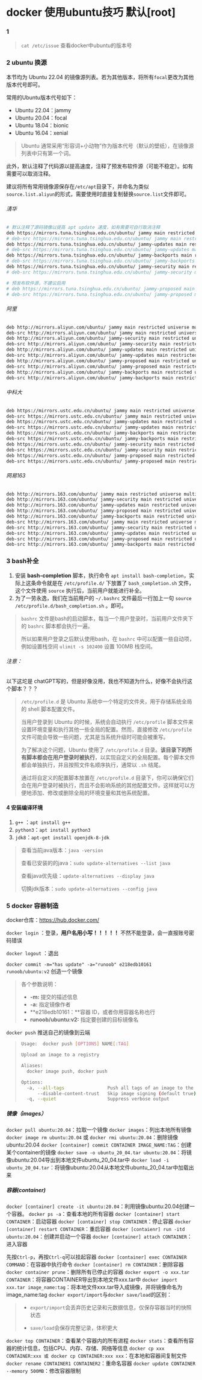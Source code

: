 # docker 使用ubuntu技巧 默认[root]


### 1

> `cat /etc/issue` 查看docker中ubuntu的版本号



### 2 ubuntu 换源


本节均为 Ubuntu 22.04 的镜像源列表。若为其他版本，将所有`focal`更改为其他版本代号即可。

常用的Ubuntu版本代号如下：

- Ubuntu 22.04：jammy
- Ubuntu 20.04：focal
- Ubuntu 18.04：bionic
- Ubuntu 16.04：xenial

> Ubuntu 通常采用“形容词+小动物”作为版本代号（默认的壁纸），在镜像源列表中只有第一个词。

此外，默认注释了代码源以提高速度，注释了预发布软件源（可能不稳定）。如有需要可以取消注释。

建议将所有常用镜像源保存在`/etc/apt`目录下，并命名为类似`source.list.aliyun`的形式，需要使用时直接复制替换`source.list`文件即可。



###### 清华

```bash
# 默认注释了源码镜像以提高 apt update 速度，如有需要可自行取消注释
deb https://mirrors.tuna.tsinghua.edu.cn/ubuntu/ jammy main restricted universe multiverse
# deb-src https://mirrors.tuna.tsinghua.edu.cn/ubuntu/ jammy main restricted universe multiverse
deb https://mirrors.tuna.tsinghua.edu.cn/ubuntu/ jammy-updates main restricted universe multiverse
# deb-src https://mirrors.tuna.tsinghua.edu.cn/ubuntu/ jammy-updates main restricted universe multiverse
deb https://mirrors.tuna.tsinghua.edu.cn/ubuntu/ jammy-backports main restricted universe multiverse
# deb-src https://mirrors.tuna.tsinghua.edu.cn/ubuntu/ jammy-backports main restricted universe multiverse
deb https://mirrors.tuna.tsinghua.edu.cn/ubuntu/ jammy-security main restricted universe multiverse
# deb-src https://mirrors.tuna.tsinghua.edu.cn/ubuntu/ jammy-security main restricted universe multiverse

# 预发布软件源，不建议启用
# deb https://mirrors.tuna.tsinghua.edu.cn/ubuntu/ jammy-proposed main restricted universe multiverse
# deb-src https://mirrors.tuna.tsinghua.edu.cn/ubuntu/ jammy-proposed main restricted universe multiverse


```



###### 阿里

```bash
deb http://mirrors.aliyun.com/ubuntu/ jammy main restricted universe multiverse
deb-src http://mirrors.aliyun.com/ubuntu/ jammy main restricted universe multiverse
deb http://mirrors.aliyun.com/ubuntu/ jammy-security main restricted universe multiverse
deb-src http://mirrors.aliyun.com/ubuntu/ jammy-security main restricted universe multiverse
deb http://mirrors.aliyun.com/ubuntu/ jammy-updates main restricted universe multiverse
deb-src http://mirrors.aliyun.com/ubuntu/ jammy-updates main restricted universe multiverse
deb http://mirrors.aliyun.com/ubuntu/ jammy-proposed main restricted universe multiverse
deb-src http://mirrors.aliyun.com/ubuntu/ jammy-proposed main restricted universe multiverse
deb http://mirrors.aliyun.com/ubuntu/ jammy-backports main restricted universe multiverse
deb-src http://mirrors.aliyun.com/ubuntu/ jammy-backports main restricted universe multiverse

```



###### 中科大

```bash
deb https://mirrors.ustc.edu.cn/ubuntu/ jammy main restricted universe multiverse
deb-src https://mirrors.ustc.edu.cn/ubuntu/ jammy main restricted universe multiverse
deb https://mirrors.ustc.edu.cn/ubuntu/ jammy-updates main restricted universe multiverse
deb-src https://mirrors.ustc.edu.cn/ubuntu/ jammy-updates main restricted universe multiverse
deb https://mirrors.ustc.edu.cn/ubuntu/ jammy-backports main restricted universe multiverse
deb-src https://mirrors.ustc.edu.cn/ubuntu/ jammy-backports main restricted universe multiverse
deb https://mirrors.ustc.edu.cn/ubuntu/ jammy-security main restricted universe multiverse
deb-src https://mirrors.ustc.edu.cn/ubuntu/ jammy-security main restricted universe multiverse
deb https://mirrors.ustc.edu.cn/ubuntu/ jammy-proposed main restricted universe multiverse
deb-src https://mirrors.ustc.edu.cn/ubuntu/ jammy-proposed main restricted universe multiverse


```



###### 网易163

```bash
deb http://mirrors.163.com/ubuntu/ jammy main restricted universe multiverse
deb http://mirrors.163.com/ubuntu/ jammy-security main restricted universe multiverse
deb http://mirrors.163.com/ubuntu/ jammy-updates main restricted universe multiverse
deb http://mirrors.163.com/ubuntu/ jammy-proposed main restricted universe multiverse
deb http://mirrors.163.com/ubuntu/ jammy-backports main restricted universe multiverse
deb-src http://mirrors.163.com/ubuntu/ jammy main restricted universe multiverse
deb-src http://mirrors.163.com/ubuntu/ jammy-security main restricted universe multiverse
deb-src http://mirrors.163.com/ubuntu/ jammy-updates main restricted universe multiverse
deb-src http://mirrors.163.com/ubuntu/ jammy-proposed main restricted universe multiverse
deb-src http://mirrors.163.com/ubuntu/ jammy-backports main restricted universe multiverse


```



### 3 bash补全



1. 安装 **bash-completion** 脚本，执行命令 `apt install bash-completion`，实际上这条命令就是在 `/etc/profile.d/` 下放置了 `bash_completion.sh` 文件，这个文件使用 `source` 执行后，当前用户就能进行补全。
2. 为了一劳永逸，我们在当前用户的 `~/.bashrc` 文件最后一行加上一句 `source /etc/profile.d/bash_completion.sh` 。即可。

> `bashrc` 文件是bash的启动脚本，每当一个用户登录时，当前用户文件夹下的 `bashrc` 脚本都会执行一遍。
>
> 所以如果用户登录之后默认使用bash，在 `bashrc` 中可以配置一些自动项，例如设置栈空间 `ulimit -s 102400` 设置 100MB 栈空间。



###### 注意：

以下这坨是 chatGPT写的，但是好像没用，我也不知道为什么，好像不会执行这个脚本？？？

>`/etc/profile.d` 是 Ubuntu 系统中一个特定的文件夹，用于存储系统全局的 shell 脚本配置文件。
>
>当用户登录到 Ubuntu 的时候，系统会自动执行 `/etc/profile` 脚本文件来设置环境变量和执行其他一些全局的配置。然而，直接修改 `/etc/profile` 文件可能会导致一些问题，尤其是当系统升级时可能会被重写。
>
>为了解决这个问题，Ubuntu 使用了 `/etc/profile.d` 目录。**该目录下的所有脚本都会在用户登录时被执行**，以实现自定义的全局配置。每个脚本文件都会单独执行，并且按照文件名顺序执行，通常以 `.sh` 结尾。
>
>通过将自定义的配置脚本放置在 `/etc/profile.d` 目录下，你可以确保它们会在用户登录时被执行，而且不会影响系统的其他配置文件。这样就可以方便地添加、修改或删除全局的环境变量和其他系统配置。



#### 4 安装编译环境

1. `g++` ：`apt install g++`
2. `python3`：`apt install python3`
3. `jdk8`：`apt-get install openjdk-8-jdk`

> 查看当前java版本：`java -version`
>
> 查看已安装的的java：`sudo update-alternatives --list java`
>
> 查看java优先级：`update-alternatives --display java`
>
> 切换jdk版本：`sudo update-alternatives --config java`




### 5 docker 容器制造

docker仓库：https://hub.docker.com/

`docker login` ：登录，**用户名用小写！！！！！** 不然不能登录，会一直报账号密码错误

`docker logout` ：退出

`docker commit -m="has update" -a="runoob" e218edb10161 runoob/ubuntu:v2` 创造一个镜像

> 各个参数说明：
>
> - **-m:** 提交的描述信息
> - **-a:** 指定镜像作者
> - **e218edb10161：**容器 ID，或者你用容器名称也行
> - **runoob/ubuntu:v2:** 指定要创建的目标镜像名

`docker push` 推送自己的镜像到云端

> ```bash
> Usage:  docker push [OPTIONS] NAME[:TAG]
> 
> Upload an image to a registry
> 
> Aliases:
>   docker image push, docker push
> 
> Options:
>   -a, --all-tags                Push all tags of an image to the repository
>       --disable-content-trust   Skip image signing (default true)
>   -q, --quiet                   Suppress verbose output
> ```



##### 镜像（images）

`docker pull ubuntu:20.04`：拉取一个镜像
`docker images`：列出本地所有镜像
`docker image rm ubuntu:20.04` 或 `docker rmi ubuntu:20.04`：删除镜像ubuntu:20.04
`docker [container] commit CONTAINER IMAGE_NAME:TAG`：创建某个container的镜像
`docker save -o ubuntu_20_04.tar ubuntu:20.04`：将镜像ubuntu:20.04导出到本地文件ubuntu_20_04.tar中
`docker load -i ubuntu_20_04.tar`：将镜像ubuntu:20.04从本地文件ubuntu_20_04.tar中加载出来

##### 容器(container)

`docker [container] create -it ubuntu:20.04`：利用镜像ubuntu:20.04创建一个容器。
`docker ps -a`：查看本地的所有容器
`docker [container] start CONTAINER`：启动容器
`docker [container] stop CONTAINER`：停止容器
`docker [container] restart CONTAINER`：重启容器
`docker [contaienr] run -itd ubuntu:20.04`：创建并启动一个容器
`docker [container] attach CONTAINER`：进入容器

先按`Ctrl-p`，再按`Ctrl-q`可以挂起容器
`docker [container] exec CONTAINER COMMAND`：在容器中执行命令
`docker [container] rm CONTAINER`：删除容器
`docker container prune`：删除所有已停止的容器
`docker export -o xxx.tar CONTAINER`：将容器CONTAINER导出到本地文件xxx.tar中
`docker import xxx.tar image_name:tag`：将本地文件xxx.tar导入成镜像，并将镜像命名为image_name:tag
`docker export/import`与`docker save/load`的区别：

> * `export/import`会丢弃历史记录和元数据信息，仅保存容器当时的快照状态
>
> * `save/load`会保存完整记录，体积更大

`docker top CONTAINER`：查看某个容器内的所有进程
`docker stats`：查看所有容器的统计信息，包括CPU、内存、存储、网络等信息
`docker cp xxx CONTAINER:xxx 或 docker cp CONTAINER:xxx xxx`：在本地和容器间复制文件
`docker rename CONTAINER1 CONTAINER2`：重命名容器
`docker update CONTAINER --memory 500MB`：修改容器限制

